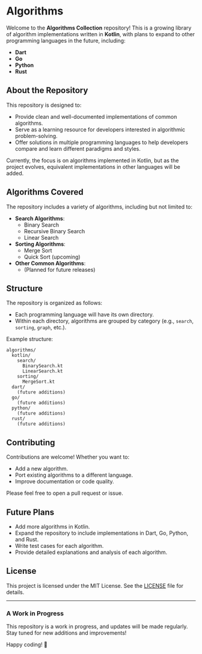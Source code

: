 # Algorithms

Welcome to the **Algorithms Collection** repository! This is a growing library of algorithm implementations written in **Kotlin**, with plans to expand to other programming languages in the future, including:

- **Dart**
- **Go**
- **Python**
- **Rust**

## About the Repository
This repository is designed to:
- Provide clean and well-documented implementations of common algorithms.
- Serve as a learning resource for developers interested in algorithmic problem-solving.
- Offer solutions in multiple programming languages to help developers compare and learn different paradigms and styles.

Currently, the focus is on algorithms implemented in Kotlin, but as the project evolves, equivalent implementations in other languages will be added.

## Algorithms Covered
The repository includes a variety of algorithms, including but not limited to:
- **Search Algorithms**:
  - Binary Search
  - Recursive Binary Search
  - Linear Search
- **Sorting Algorithms**:
  - Merge Sort
  - Quick Sort (upcoming)
- **Other Common Algorithms**:
  - (Planned for future releases)

## Structure
The repository is organized as follows:
- Each programming language will have its own directory.
- Within each directory, algorithms are grouped by category (e.g., `search`, `sorting`, `graph`, etc.).

Example structure:
```
algorithms/
  kotlin/
    search/
      BinarySearch.kt
      LinearSearch.kt
    sorting/
      MergeSort.kt
  dart/
    (future additions)
  go/
    (future additions)
  python/
    (future additions)
  rust/
    (future additions)
```

## Contributing
Contributions are welcome! Whether you want to:
- Add a new algorithm.
- Port existing algorithms to a different language.
- Improve documentation or code quality.

Please feel free to open a pull request or issue.

## Future Plans
- Add more algorithms in Kotlin.
- Expand the repository to include implementations in Dart, Go, Python, and Rust.
- Write test cases for each algorithm.
- Provide detailed explanations and analysis of each algorithm.

## License
This project is licensed under the MIT License. See the [LICENSE](LICENSE) file for details.

---

### A Work in Progress
This repository is a work in progress, and updates will be made regularly. Stay tuned for new additions and improvements!

Happy coding! 🚀

